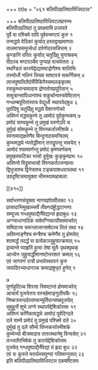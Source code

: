 +++
title = "०६१ बलिपीठप्रतिष्ठाविधिपटलः"

+++
बलिपीठप्रतिष्ठाविधिपटलप्रारम्भः  
बलिपीठप्रतिष्ठां तु प्रवक्ष्यामि प्रजापते  
पूर्वे वा पश्चिमे वापि पूर्ववन्मण्टपं कुरु १  
तन्मद्ध्ये वेदिकां कुर्यात् हस्तद्वयप्रमाणतः  
तालमात्रसमुत्सेधां दर्पणोदरसन्निभाम् २  
कुण्डानि परितः कुर्यात् चतुर्दिक्षु युगाश्रकम्  
पीठञ्च मण्टपञ्चैव पुण्याहं वाचयेत्ततः ३  
स्थण्डिलं कारयेद्वेद्यामष्टद्रोणैश्च शालिभिः  
तस्योर्ध्वे नलिनं लिख्य साष्टपत्रं सकर्णिकम् ४  
लाजपुष्पतिलैर्दर्भैर्विकिरैस्समलङ्कृतम्  
रसकुम्भान्समादाय द्रोणतोयप्रपूरितान् ५  
ससूत्रान्सापिधानांश्च सकूर्चान्वस्त्रवेष्टितान्  
गन्धाम्बपूरितांस्तत्र वेद्यूर्ध्वे स्थापयेद्बुधः ६  
पूर्वादिषु चतुर्दिक्षु मद्ध्ये वैशानगोचरे  
अविघ्नं मद्ध्यकुम्भे तु आमोदं पूर्वकुम्भकम् ७  
प्रमोदं याम्यकुम्भे तु प्रमुखं वरुणेऽपि च  
दुर्मुखं सोमकुम्भे तु विघ्नकर्तारमीशके ८  
स्वनामाद्यक्षरेणैव बिन्दुनादसमन्वितम्  
कुम्भमद्ध्ये न्यसेद्धीमान् तत्तद्रूपन्तु भावयेत् ९  
आमोदं श्यामवर्णन्तु प्रमोदं कृष्णवर्णकम्  
प्रमुखस्फटिका भासो दुर्मुखः कुङ्कुमप्रभः १०  
अविघ्नो विद्रुमाभासो विघ्नकर्तञ्जनप्रभाः  
द्विभुजाश्च द्विनेत्राश्च टङ्कपाशधरास्तथा ११  
उग्रदृष्टिसमायुक्ता भीमरूपामहाबलाः  

[[४१०]]  

सर्वाभरणसंयुक्ता नागयज्ञोपवीतकाः १२  
प्रासादाभिमुखास्सर्वे तीक्ष्णदंष्ट्रोद्धटाननाः  
सम्पूज्य गन्धपुष्पाद्यैर्नैवेद्यान्तं हृदाबुधः १३  
अग्न्याधानादिकं सर्वमग्निकार्योक्तमाचरेत्  
समिदाज्य चरून्लाजान्सर्षपञ्च तिलं तथा १४  
अविघ्नाङ्गैश्च मन्त्रैश्च क्रमेणैव तु होमयेत्  
शतमर्द्धं तदर्द्धं वा प्रत्येकञ्जुहुयात्क्रमात् १५  
द्रव्यान्ते व्याहृतिं हुत्वा तेषां मूलैः पृथक्पृथक्  
आज्येन जुहुयाद्धीमानष्टोत्तरशतं क्रमात् १६  
एवं जागरणं रात्रौ प्रभातेस्थापनं कुरु  
जयादिरभ्याधानञ्च क्रमाद्राष्ट्रभृतं हुनेत् १  

७  
पूर्णाहुतिञ्च शिरसा स्विष्टान्तं होममाचरेत्  
आचार्यं पूजयेत्तत्र वस्त्रहेमाङ्गुलीयकैः १८  
निष्कत्रयन्ददेत्पश्चान्मूर्तिपान्सम्प्रपूजयेत्  
सुमुहूर्त्ते शुभे लग्ने स्थापयेद्देशिकोत्तमः १९  
अविघ्नं कर्णिकामद्ध्ये आमोदं पूर्वदिग्दले  
दले याम्ये प्रमोदं तु प्रमुखं पश्चिमे दले २०  
दुर्मुखं तु दले सौम्ये विघ्नकर्त्तारमीशके  
कुम्भेभ्यो बीजमादाय तत्तत्स्थानेषु विन्यसेत् २१  
तज्जलैरभिषेकं तु कारयेद्देशिकोत्तमः  
पूजयेत् गन्धपुष्पाद्यैर्नैवेद्यां तं हृदा बुधः २२  
एवं यः कुरुते मत्तर्यस्सपुण्यां गतिमाप्नुयात् २३  
इति बलिपीठप्रतिष्ठाविधिपटल एकषष्टितमः  
